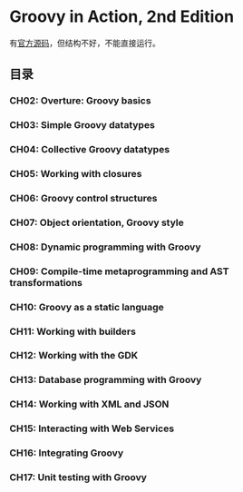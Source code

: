 # Groovy in Action, 2nd Edition

有[官方源码][1]，但结构不好，不能直接运行。

## 目录
### CH02: Overture: Groovy basics
### CH03: Simple Groovy datatypes
### CH04: Collective Groovy datatypes
### CH05: Working with closures
### CH06: Groovy control structures
### CH07: Object orientation, Groovy style
### CH08: Dynamic programming with Groovy
### CH09: Compile-time metaprogramming and AST transformations
### CH10: Groovy as a static language
### CH11: Working with builders
### CH12: Working with the GDK
### CH13: Database programming with Groovy
### CH14: Working with XML and JSON
### CH15: Interacting with Web Services
### CH16: Integrating Groovy
### CH17: Unit testing with Groovy
### 
### 

[1]: https://github.com/Dierk/GroovyInAction
